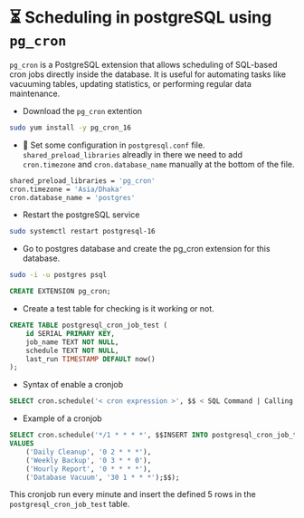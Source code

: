 # ⏳ Scheduling in postgreSQL using `pg_cron` 
`pg_cron` is a PostgreSQL extension that allows scheduling of SQL-based cron jobs directly inside the database. It is useful for automating tasks like vacuuming tables, updating statistics, or performing regular data maintenance.

- Download the `pg_cron` extention

```bash
sudo yum install -y pg_cron_16
```

- 🔧 Set some configuration in `postgresql.conf` file. `shared_preload_libraries` alreadly in there we need to add `cron.timezone` and `cron.database_name` manually at the bottom of the file. 

```bash
shared_preload_libraries = 'pg_cron' 
cron.timezone = 'Asia/Dhaka' 
cron.database_name = 'postgres' 
```

- Restart the postgreSQL service

```bash
sudo systemctl restart postgresql-16
```

- Go to postgres database and create the pg_cron extension for this database.
```bash
sudo -i -u postgres psql
```
```sql
CREATE EXTENSION pg_cron;
```

- Create a test table for checking is it working or not.
```sql
CREATE TABLE postgresql_cron_job_test (
    id SERIAL PRIMARY KEY,
    job_name TEXT NOT NULL,
    schedule TEXT NOT NULL,
    last_run TIMESTAMP DEFAULT now()
);
```

- Syntax of enable a cronjob
```sql
SELECT cron.schedule('< cron expression >', $$ < SQL Command | Calling Procedure | Calling Function | Calling Trigger > $$ 
```

- Example of a cronjob
```sql
SELECT cron.schedule('*/1 * * * *', $$INSERT INTO postgresql_cron_job_test (job_name, schedule) 
VALUES 
    ('Daily Cleanup', '0 2 * * *'),
    ('Weekly Backup', '0 3 * * 0'),
    ('Hourly Report', '0 * * * *'),
    ('Database Vacuum', '30 1 * * *');$$);
```
This cronjob run every minute and insert the defined 5 rows in the `postgresql_cron_job_test` table.





